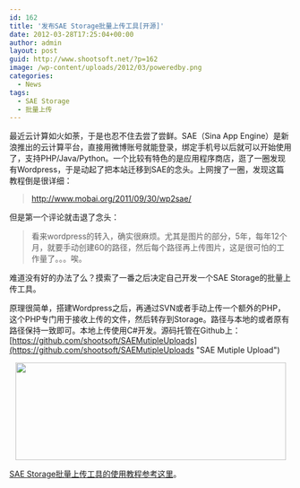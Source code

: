 ```yaml
---
id: 162
title: '发布SAE Storage批量上传工具[开源]'
date: 2012-03-28T17:25:04+00:00
author: admin
layout: post
guid: http://www.shootsoft.net/?p=162
image: /wp-content/uploads/2012/03/poweredby.png
categories:
  - News
tags:
  - SAE Storage
  - 批量上传
---
```

最近云计算如火如荼，于是也忍不住去尝了尝鲜。SAE（Sina App Engine）是新浪推出的云计算平台，直接用微博账号就能登录，绑定手机号以后就可以开始使用了，支持PHP/Java/Python。一个比较有特色的是应用程序商店，逛了一圈发现有Wordpress，于是动起了把本站迁移到SAE的念头。上网搜了一圈，发现这篇教程倒是很详细：

> <a href="http://www.mobai.org/2011/09/30/wp2sae/" data-ke-src="http://www.mobai.org/2011/09/30/wp2sae/">http://www.mobai.org/2011/09/30/wp2sae/</a>

但是第一个评论就击退了念头：

> 看来wordpress的转入，确实很麻烦。尤其是图片的部分，5年，每年12个月，就要手动创建60的路径，然后每个路径再上传图片，这是很可怕的工作量了。。。唉。

难道没有好的办法了么？摸索了一番之后决定自己开发一个SAE Storage的批量上传工具。

原理很简单，搭建Wordpress之后，再通过SVN或者手动上传一个额外的PHP，这个PHP专门用于接收上传的文件，然后转存到Storage。路径与本地的或者原有路径保持一致即可。本地上传使用C#开发。源码托管在Github上：[https://github.com/shootsoft/SAEMutipleUploads](https://github.com/shootsoft/SAEMutipleUploads "SAE Mutiple Upload")

<p style="text-align: center;">
  <a href="http://www.shootsoft.net/wp-content/uploads/2012/03/SAE.png"><img class="aligncenter  wp-image-156" title="SAE" src="http://www.shootsoft.net/wp-content/uploads/2012/03/SAE.png" alt="" width="483" height="174" srcset="https://www.shootsoft.net/wp-content/uploads/2012/03/SAE.png 604w, https://www.shootsoft.net/wp-content/uploads/2012/03/SAE-300x108.png 300w" sizes="(max-width: 483px) 100vw, 483px" /></a>
</p>

[SAE Storage批量上传工具的使用教程参考这里](http://www.shootsoft.net/149/ "SAE Storage 批量上传工具教程")。